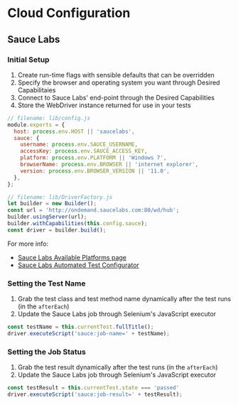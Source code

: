 # Cloud Configuration

## Sauce Labs

### Initial Setup

1. Create run-time flags with sensible defaults that can be overridden
2. Specify the browser and operating system you want through Desired Capabilitaies
4. Connect to Sauce Labs' end-point through the Desired Capabilities
4. Store the WebDriver instance returned for use in your tests

```javascript
// filename: lib/config.js
module.exports = {
  host: process.env.HOST || 'saucelabs',
  sauce: {
    username: process.env.SAUCE_USERNAME,
    accessKey: process.env.SAUCE_ACCESS_KEY,
    platform: process.env.PLATFORM || 'Windows 7',
    browserName: process.env.BROWSER || 'internet explorer',
    version: process.env.BROWSER_VERSION || '11.0',
  },
};
```

```javascript
// filename: lib/DriverFactory.js
let builder = new Builder();
const url = 'http://ondemand.saucelabs.com:80/wd/hub';
builder.usingServer(url);
builder.withCapabilities(this.config.sauce);
const driver = builder.build();
```

For more info:

+ [Sauce Labs Available Platforms page](https://saucelabs.com/platforms)
+ [Sauce Labs Automated Test Configurator](https://docs.saucelabs.com/reference/platforms-configurator/#/)

### Setting the Test Name

1. Grab the test class and test method name dynamically after the test runs (in the `afterEach`)
2. Update the Sauce Labs job through Selenium's JavaScript executor

```javascript
const testName = this.currentTest.fullTitle();
driver.executeScript('sauce:job-name=' + testName);
```

### Setting the Job Status

1. Grab the test result dynamically after the test runs (in the `afterEach`)
2. Update the Sauce Labs job through Selenium's JavaScript executor

```javascript
const testResult = this.currentTest.state === 'passed'
driver.executeScript('sauce:job-result=' + testResult);
```
